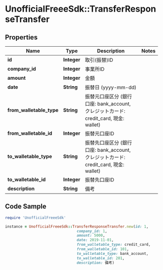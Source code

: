 # UnofficialFreeeSdk::TransferResponseTransfer

## Properties

Name | Type | Description | Notes
------------ | ------------- | ------------- | -------------
**id** | **Integer** | 取引(振替)ID | 
**company_id** | **Integer** | 事業所ID | 
**amount** | **Integer** | 金額 | 
**date** | **String** | 振替日 (yyyy-mm-dd) | 
**from_walletable_type** | **String** | 振替元口座区分 (銀行口座: bank_account, クレジットカード: credit_card, 現金: wallet) | 
**from_walletable_id** | **Integer** | 振替元口座ID | 
**to_walletable_type** | **String** | 振替先口座区分 (銀行口座: bank_account, クレジットカード: credit_card, 現金: wallet) | 
**to_walletable_id** | **Integer** | 振替先口座ID | 
**description** | **String** | 備考 | 

## Code Sample

```ruby
require 'UnofficialFreeeSdk'

instance = UnofficialFreeeSdk::TransferResponseTransfer.new(id: 1,
                                 company_id: 1,
                                 amount: 5000,
                                 date: 2019-11-01,
                                 from_walletable_type: credit_card,
                                 from_walletable_id: 101,
                                 to_walletable_type: bank_account,
                                 to_walletable_id: 201,
                                 description: 備考)
```


